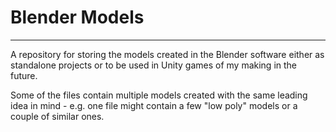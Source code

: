 # Blender Models

---
A repository for storing the models created in the Blender software either as standalone projects or to be used in Unity games of my making in the future.

Some of the files contain multiple models created with the same leading idea in mind - e.g. one file might contain a few "low poly" models or a couple of similar ones.
